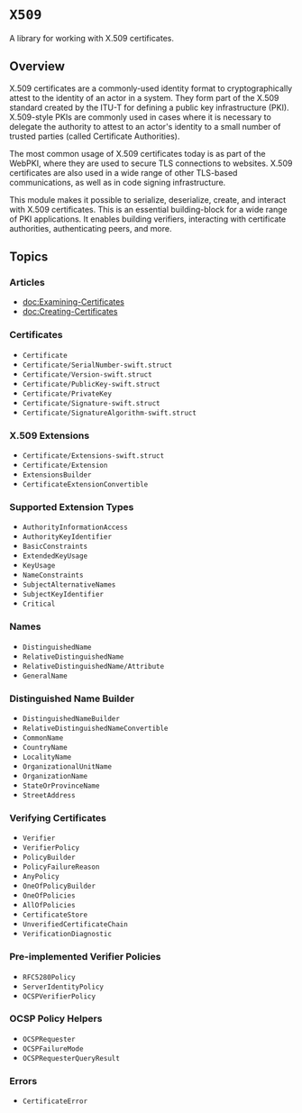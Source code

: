 # ``X509``

A library for working with X.509 certificates.

## Overview

X.509 certificates are a commonly-used identity format to cryptographically
attest to the identity of an actor in a system. They form part of the X.509
standard created by the ITU-T for defining a public key infrastructure (PKI).
X.509-style PKIs are commonly used in cases where it is necessary to delegate
the authority to attest to an actor's identity to a small number of trusted
parties (called Certificate Authorities).

The most common usage of X.509 certificates today is as part of the WebPKI,
where they are used to secure TLS connections to websites. X.509 certificates
are also used in a wide range of other TLS-based communications, as well as
in code signing infrastructure.

This module makes it possible to serialize, deserialize, create, and interact
with X.509 certificates. This is an essential building-block for a wide range
of PKI applications. It enables building verifiers, interacting with
certificate authorities, authenticating peers, and more.

## Topics

### Articles

- <doc:Examining-Certificates>
- <doc:Creating-Certificates>

### Certificates

- ``Certificate``
- ``Certificate/SerialNumber-swift.struct``
- ``Certificate/Version-swift.struct``
- ``Certificate/PublicKey-swift.struct``
- ``Certificate/PrivateKey``
- ``Certificate/Signature-swift.struct``
- ``Certificate/SignatureAlgorithm-swift.struct``

### X.509 Extensions

- ``Certificate/Extensions-swift.struct``
- ``Certificate/Extension``
- ``ExtensionsBuilder``
- ``CertificateExtensionConvertible``

### Supported Extension Types

- ``AuthorityInformationAccess``
- ``AuthorityKeyIdentifier``
- ``BasicConstraints``
- ``ExtendedKeyUsage``
- ``KeyUsage``
- ``NameConstraints``
- ``SubjectAlternativeNames``
- ``SubjectKeyIdentifier``
- ``Critical``

### Names

- ``DistinguishedName``
- ``RelativeDistinguishedName``
- ``RelativeDistinguishedName/Attribute``
- ``GeneralName``

### Distinguished Name Builder

- ``DistinguishedNameBuilder``
- ``RelativeDistinguishedNameConvertible``
- ``CommonName``
- ``CountryName``
- ``LocalityName``
- ``OrganizationalUnitName``
- ``OrganizationName``
- ``StateOrProvinceName``
- ``StreetAddress``

### Verifying Certificates

- ``Verifier``
- ``VerifierPolicy``
- ``PolicyBuilder``
- ``PolicyFailureReason``
- ``AnyPolicy``
- ``OneOfPolicyBuilder``
- ``OneOfPolicies``
- ``AllOfPolicies``
- ``CertificateStore``
- ``UnverifiedCertificateChain``
- ``VerificationDiagnostic``

### Pre-implemented Verifier Policies

- ``RFC5280Policy``
- ``ServerIdentityPolicy``
- ``OCSPVerifierPolicy``

### OCSP Policy Helpers

- ``OCSPRequester``
- ``OCSPFailureMode``
- ``OCSPRequesterQueryResult``

### Errors

- ``CertificateError``
